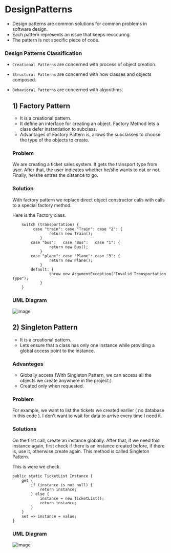 # DesignPatterns
  - Design patterns are common solutions for common problems in software design.
  - Each pattern represents an issue that keeps reoccuring.
  - The pattern is not specific piece of code.

### Design Patterns Classification
  - ``Creational Patterns`` are concerned with process of object creation.
  - ``Structural Patterns`` are concerned with how classes and objects composed.
  - ``Behavioral Patterns`` are concerned with algorithms.

    <h2> 1) Factory Pattern </h2> 

      - It is a creational pattern.
      - It define an interface for creating an object. Factory Method lets a class defer instantiation to subclass.
      - Advantages of Factory Pattern is, allows the subclasses to choose the type of the objects to create.

    <h3>Problem</h3>
        We are creating a ticket sales system. It gets the transport type from user. After that, the user indicates whether he/she wants to eat or not. Finally, he/she entres the distance to go. 
    
    <h3>Solution</h3>
        With factory pattern we replace direct object constructor calls with calls to a special factory method.
      
      Here is the Factory class.

      
            switch (transportation) {
                 case "train": case "Train": case "2": {
                        return new Train();
                    }
                case "bus":   case "Bus":   case "1": {
                        return new Bus();
                    }
                case "plane": case "Plane": case "3": {
                        return new Plane();
                    }
                default: {
                        throw new ArgumentException("Invalid Transportation Type");
                    }
            }

    <h3>UML Diagram</h3>

    ![image](https://github.com/ErkanOzcanoglu/DesignPatterns/assets/98085368/a6628756-4f51-4095-9357-cabf2d24bda3)

    <h2> 2) Singleton Pattern </h2> 
      
      - It is a creational pattern.
      - Lets ensure that a class has only one instance while providing a global access point to the instance.

    <h3>Advanteges</h3>

    
      - Globally access (With Singleton Pattern, we can access all the objects we create anywhere in the project.)      
      - Created only when requested.

        
    <h3>Problem</h3>
        For example, we want to list the tickets we created earlier ( no database in this code ). I don't want to wait for data to arrive every time I need it.

    <h3>Solutions</h3>
        On the first call, create an instance globally. After that, if we need this instance again, first check if there is an instance created before, if there is, use it, otherwise create again. This method is called Singleton Pattern.

    This is were we check.

        public static TicketList Instance {
            get {
                if (instance is not null) {
                    return instance;
                } else {
                    instance = new TicketList();
                    return instance;
                }
            }
            set => instance = value;
        }

    <h3>UML Diagram</h3>

    ![image](https://github.com/ErkanOzcanoglu/DesignPatterns/assets/98085368/225bb4d0-c93d-4961-b521-683791d126b4)

